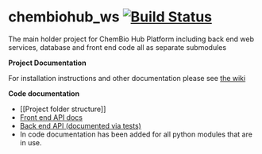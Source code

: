 chembiohub_ws  [![Build Status](https://travis-ci.org/thesgc/chembiohub_ws.svg?branch=master)](https://travis-ci.org/thesgc/chembiohub_ws)
=============

The main holder project for ChemBio Hub Platform including back end web services, database and front end code all as separate submodules

**Project Documentation**

For installation instructions and other documentation please see [the wiki](https://github.com/thesgc/chembiohub_ws/wiki)

**Code documentation**
* [[Project folder structure]]
* [Front end API docs](http://showyourworking.github.io/docs/#/api)
* [Back end API (documented via tests)](https://github.com/thesgc/chembiohub_ws/tree/master/cbh_tests/features)
* In code documentation has been added for all python modules that are in use.
